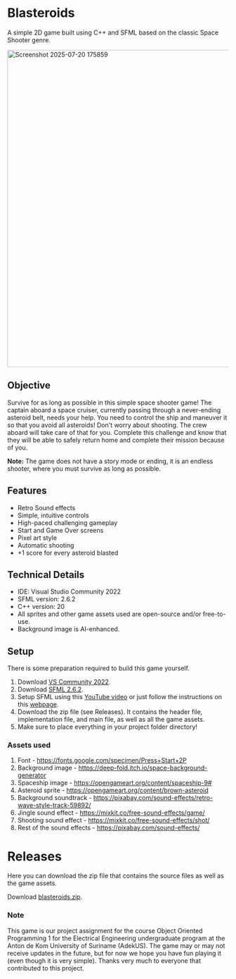 # Blasteroids
A simple 2D game built using C++ and SFML based on the classic Space Shooter genre.

<img width="1280" height="720" alt="Screenshot 2025-07-20 175859" src="https://github.com/user-attachments/assets/137b8d93-10c8-4241-a9b8-bea79e18d040" /> 

## Objective
Survive for as long as possible in this simple space shooter game! The captain aboard a space cruiser, currently passing through 
a never-ending asteroid belt, needs your help. You need to control the ship and maneuver it so that you avoid all asteroids! 
Don't worry about shooting. The crew aboard will take care of that for you. Complete this challenge and know that they will be
able to safely return home and complete their mission because of you.

**Note:** The game does not have a story mode or ending, it is an endless shooter, where you must survive as long as possible.

## Features
- Retro Sound effects
- Simple, intuitive controls
- High-paced challenging gameplay
- Start and Game Over screens
- Pixel art style
- Automatic shooting
- +1 score for every asteroid blasted

## Technical Details
- IDE: Visual Studio Community 2022
- SFML version: 2.6.2
- C++ version: 20
- All sprites and other game assets used are open-source and/or free-to-use.
- Background image is AI-enhanced.

## Setup
There is some preparation required to build this game yourself.
1. Download [VS Community 2022](https://visualstudio.microsoft.com/vs/community/).
2. Download [SFML 2.6.2](https://www.sfml-dev.org/download/sfml/2.6.2/).
3. Setup SFML using this [YouTube video](https://youtu.be/qvg8BXXWpCE?si=WVfaDAgOtL5sJIRj) or just follow the instructions on this [webpage](https://www.sfml-dev.org/tutorials/2.6/).
4. Download the zip file (see Releases). It contains the header file, implementation file, and main file, as well as all the game assets.
5. Make sure to place everything in your project folder directory!

### Assets used
1. Font - https://fonts.google.com/specimen/Press+Start+2P
2. Background image - https://deep-fold.itch.io/space-background-generator
3. Spaceship image - https://opengameart.org/content/spaceship-9#
4. Asteroid sprite - https://opengameart.org/content/brown-asteroid
5. Background soundtrack - https://pixabay.com/sound-effects/retro-wave-style-track-59892/
6. Jingle sound effect - https://mixkit.co/free-sound-effects/game/
7. Shooting sound effect - https://mixkit.co/free-sound-effects/shot/
8. Rest of the sound effects - https://pixabay.com/sound-effects/




# Releases
Here you can download the zip file that contains the source files as well as the game assets.

Download [blasteroids.zip](https://github.com/user-attachments/files/21337966/blasteroids.zip).





### Note
This game is our project assignment for the course Object Oriented Programming 1 for the Electrical Engineering undergraduate program at the Anton de Kom University of Suriname (AdekUS). The game may or may not receive updates in the future, but for now we hope you have fun playing it (even though it is very simple). Thanks very much to everyone that contributed to this project.
